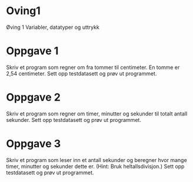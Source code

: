 # Oving1
Øving 1 Variabler, datatyper og uttrykk
# Oppgave 1
Skriv et program som regner om fra tommer til centimeter. En tomme er 2,54 centimeter. Sett
opp testdatasett og prøv ut programmet.
# Oppgave 2
Skriv et program som regner om timer, minutter og sekunder til totalt antall sekunder. Sett
opp testdatasett og prøv ut programmet.
# Oppgave 3
Skriv et program som leser inn et antall sekunder og beregner hvor mange timer, minutter og
sekunder dette er. (Hint: Bruk heltallsdivisjon.) Sett opp testdatasett og prøv ut programmet.

